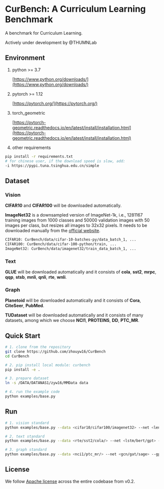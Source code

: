 # CurBench: A Curriculum Learning Benchmark

A benchmark for Curriculum Learning.

Actively under development by @THUMNLab


## Environment

1. python >= 3.7  

    [https://www.python.org/downloads/](https://www.python.org/downloads/)

2. pytorch >= 1.12

    [https://pytorch.org/](https://pytorch.org/)

3. torch_geometric

    [https://pytorch-geometric.readthedocs.io/en/latest/install/installation.html](https://pytorch-geometric.readthedocs.io/en/latest/install/installation.html)

4. other requirements

```bash
pip install -r requirements.txt 
# for chinese user, if the download speed is slow, add:
-i https://pypi.tuna.tsinghua.edu.cn/simple
```


## Dataset

### Vision

**CIFAR10** and **CIFAR100** will be downloaded automatically.

**ImageNet32** is a downsampled version of ImageNet-1k, i.e., 1281167 training images from 1000 classes and 50000 validation images with 50 images per class, but resizes all images to 32x32 pixels. It needs to be downloaded manually from the [official website](https://image-net.org/download.php). 

``` bash
CIFAR10: CurBench/data/cifar-10-batches-py/data_batch_1, ...
CIFAR100: CurBench/data/cifar-100-python/train, ...
ImageNet32: CurBench/data/imagenet32/train_data_batch_1, ...
```

### Text

**GLUE** will be downloaded automatically and it consists of **cola**, **sst2**, **mrpc**, **qqp**, **stsb**, **mnli**, **qnli**, **rte**, **wnli**.

### Graph
**Planetoid** will be downloaded automatically and it consists of **Cora**, **CiteSeer**, **PubMed**.

**TUDataset** will be downloaded automatically and it consists of many datasets, among which we choose **NCI1**, **PROTEINS**, **DD**, **PTC_MR**.


## Quick Start

``` bash
# 1. clone from the repository
git clone https://github.com/zhouyw16/CurBench
cd CurBench

# 2. pip install local module: curbench
pip install -e .

# 3. prepare dataset
ln -s /DATA/DATANAS1/zyw16/MMData data

# 4. run the example code
python examples/base.py
```

## Run
```bash
# 1. vision standard
python examples/base.py --data <cifar10/cifar100/imagenet32> --net <lenet/resnet/vit> --gpu <0/1/2/>

# 2. text standard
python examples/base.py --data <rte/sst2/cola/> --net <lstm/bert/gpt> --gpu <0/1/2/>

# 3. graph standard
python examples/base.py --data <nci1/ptc_mr/> --net <gcn/gat/sage> --gpu <0/1/2/>
```


## License
We follow [Apache license](LICENSE) across the entire codebase from v0.2.
